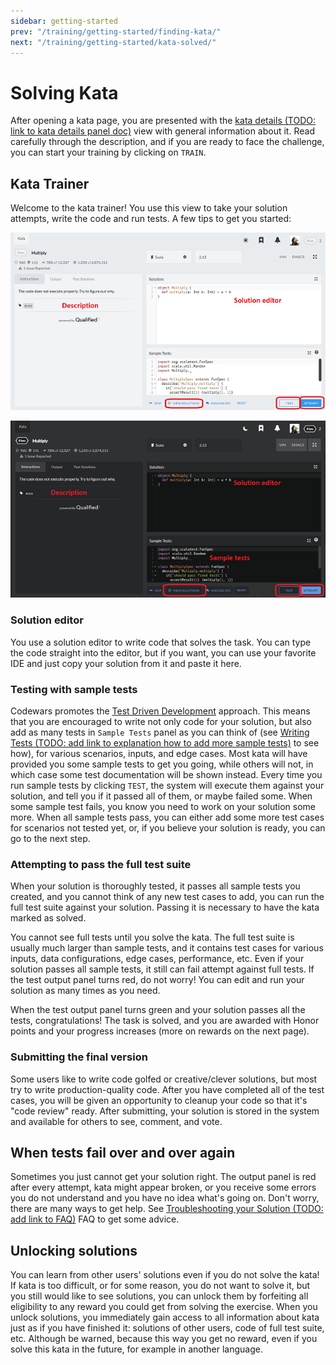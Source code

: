 ```yaml
---
sidebar: getting-started
prev: "/training/getting-started/finding-kata/"
next: "/training/getting-started/kata-solved/"
---
```


# Solving Kata

After opening a kata page, you are presented with the [kata details (TODO: link to kata details panel doc)]() view with general information about it. Read carefully through the description, and if you are ready to face the challenge, you can start your training by clicking on `TRAIN`.

## Kata Trainer

Welcome to the kata trainer! You use this view to take your solution attempts, write the code and run tests. A few tips to get you started:

<div class="block dark:hidden">

![kata trainer](./img/solving_03_trainer_light.png)

</div>
<div class="hidden dark:block">

![kata trainer](./img/solving_03_trainer_dark.png)

</div>

### Solution editor

You use a solution editor to write code that solves the task. You can type the code straight into the editor, but if you want, you can use your favorite IDE and just copy your solution from it and paste it here.

### Testing with sample tests

Codewars promotes the [Test Driven Development](https://en.wikipedia.org/wiki/Test-driven_development) approach. This means that you are encouraged to write not only code for your solution, but also add as many tests in `Sample Tests` panel as you can think of (see [Writing Tests (TODO: add link to explanation how to add more sample tests)]() to see how), for various scenarios, inputs, and edge cases. Most kata will have provided you some sample tests to get you going, while others will not, in which case some test documentation will be shown instead.
Every time you run sample tests by clicking `TEST`, the system will execute them against your solution, and tell you if it passed all of them, or maybe failed some. When some sample test fails, you know you need to work on your solution some more. When all sample tests pass, you can either add some more test cases for scenarios not tested yet, or, if you believe your solution is ready, you can go to the next step.

### Attempting to pass the full test suite

When your solution is thoroughly tested, it passes all sample tests you created, and you cannot think of any new test cases to add, you can run the full test suite against your solution. Passing it is necessary to have the kata marked as solved.

You cannot see full tests until you solve the kata. The full test suite is usually much larger than sample tests, and it contains test cases for various inputs, data configurations, edge cases, performance, etc. Even if your solution passes all sample tests, it still can fail attempt against full tests. If the test output panel turns red, do not worry! You can edit and run your solution as many times as you need.

When the test output panel turns green and your solution passes all the tests, congratulations! The task is solved, and you are awarded with Honor points and your progress increases (more on rewards on the next page).

### Submitting the final version

Some users like to write code golfed or creative/clever solutions, but most try to write production-quality code. After you have completed all of the test cases, you will be given an opportunity to cleanup your code so that it's "code review" ready. After submitting, your solution is stored in the system and available for others to see, comment, and vote.

## When tests fail over and over again

Sometimes you just cannot get your solution right. The output panel is red after every attempt, kata might appear broken, or you receive some errors you do not understand and you have no idea what's going on. Don't worry, there are many ways to get help. See [Troubleshooting your Solution (TODO: add link to FAQ)]() FAQ to get some advice.

## Unlocking solutions

You can learn from other users' solutions even if you do not solve the kata! If kata is too difficult, or for some reason, you do not want to solve it, but you still would like to see solutions, you can unlock them by forfeiting all eligibility to any reward you could get from solving the exercise. When you unlock solutions, you immediately gain access to all information about kata just as if you have finished it: solutions of other users, code of full test suite, etc. Although be warned, because this way you get no reward, even if you solve this kata in the future, for example in another language.
